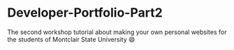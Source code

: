 # Developer-Portfolio-Part2

The second workshop tutorial about making your own personal websites for the students of Montclair State University 😄
